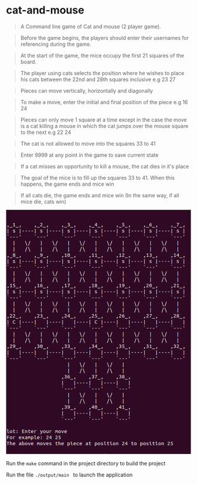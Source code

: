 # cat-and-mouse

> A Command line game of Cat and mouse (2 player game).

> Before the game begins, the players should enter their usernames for referencing during the game.

> At the start of the game, the mice occupy the first 21 squares of the board.

> The player using cats selects the position where he wishes to place his cats between the 22nd and 28th squares inclusive e.g 23 27

> Pieces can move vertically, horizontally and diagonally

> To make a move, enter the initial and final position of the piece e.g 16 24

> Pieces can only move 1 square at a time except in the case the move is a cat killing a mouse in which the cat jumps over the mouse square to the next e.g 22 24

> The cat is not allowed to move into the squares 33 to 41

> Enter 9999 at any point in the game to save current state

> If a cat misses an opportunity to kill a mouse, the cat dies in it's place

> The goal of the mice is to fill up the squares 33 to 41. When this happens, the game ends and mice win

> If all cats die, the game ends and mice win (In the same way, if all mice die, cats win)

![Cat Mouse Board](https://github.com/dullbenz/cat-and-mouse/blob/master/usage-images/Screenshot%20from%202022-11-23%2010-35-00.png)

Run the ```make``` command in the project directory to build the project

Run the file ```./output/main ``` to launch the application
